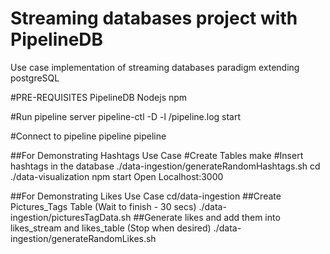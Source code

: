 # Streaming databases project with PipelineDB

Use case implementation of streaming databases paradigm extending postgreSQL

#PRE-REQUISITES
PipelineDB
Nodejs
npm

#Run pipeline server
pipeline-ctl -D <local-data-directory> -l <local-data-directory>/pipeline.log start

#Connect to pipeline
pipeline pipeline

##For Demonstrating Hashtags Use Case
#Create Tables
make
#Insert hashtags in the database
./data-ingestion/generateRandomHashtags.sh
cd ./data-visualization
npm start
Open Localhost:3000

##For Demonstrating Likes Use Case
cd/data-ingestion
##Create Pictures_Tags Table (Wait to finish - 30 secs)
./data-ingestion/picturesTagData.sh
##Generate likes and add them into likes_stream and likes_table (Stop when desired)
./data-ingestion/generateRandomLikes.sh


